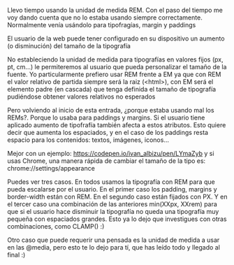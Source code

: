 Llevo tiempo usando la unidad de medida REM. Con el paso del tiempo me voy dando cuenta que no lo estaba usando siempre correctamente. Normalmente venía usándolo para tipofragías, margin y paddings

El usuario de la web puede tener configurado en su dispositivo un aumento (o disminución) del tamaño de la tipografía

No estableciendo la unidad de medida para tipografías en valores fijos (px, pt, cm...) le permiteremos al usuario que pueda personalizar el tamaño de la fuente. Yo particularmente prefiero usar REM frente a EM ya que con REM el valor relativo de partida siempre será la raiz (&lt;html&gt;), con EM será el elemento padre (en cascada) que tenga definida el tamaño de tipografía pudiéndose obtener valores relativos no esperados

Pero volviendo al inicio de esta entrada, ¿porque estaba usando mal los REMs?. Porque lo usaba para paddings y margins. Si el usuario tiene aplicado aumento de tipofrafía también afecta a estos atributos. Esto quiere decir que aumenta los espaciados, y en el caso de los paddings resta espacio para los contenidos: textos, imágenes, iconos...

Mejor con un ejemplo: https://codepen.io/ivan_albizu/pen/LYmaZyb y si usas Chrome, una manera rápida de cambiar el tamaño de la tipo es: chrome://settings/appearance

Puedes ver tres casos. En todos usamos la tipografía con REM para que pueda escalarse por el usuario. En el primer caso los padding, margins y border-width están con REM. En el segundo caso están fijados con PX. Y en el tercer caso una combinación de las anteriores min(XXpx, XXrem) para que si el usuario hace disminuir la tipografía no queda una tipografía muy pequeña con espaciados grandes. Esto ya lo dejo que investigues con otras combinaciones, como CLAMP() :)

Otro caso que puede requerir una pensada es la unidad de medida a usar en las @media, pero esto te lo dejo para tí, que has leído todo y llegado al final :)
